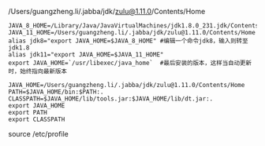 /Users/guangzheng.li/.jabba/jdk/zulu@1.11.0/Contents/Home

```
JAVA_8_HOME=/Library/Java/JavaVirtualMachines/jdk1.8.0_231.jdk/Contents/Home
JAVA_11_HOME=/Users/guangzheng.li/.jabba/jdk/zulu@1.11.0/Contents/Home
alias jdk8="export JAVA_HOME=$JAVA_8_HOME" #编辑一个命令jdk8，输入则转至jdk1.8
alias jdk11="export JAVA_HOME=$JAVA_11_HOME" 
export JAVA_HOME=`/usr/libexec/java_home`  #最后安装的版本，这样当自动更新时，始终指向最新版本
```



```
JAVA_HOME=/Users/guangzheng.li/.jabba/jdk/zulu@1.11.0/Contents/Home
PATH=$JAVA_HOME/bin:$PATH:.
CLASSPATH=$JAVA_HOME/lib/tools.jar:$JAVA_HOME/lib/dt.jar:.
export JAVA_HOME
export PATH
export CLASSPATH
```



source /etc/profile